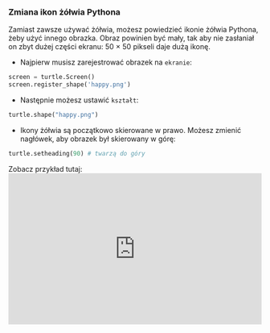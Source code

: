 ### Zmiana ikon żółwia Pythona

Zamiast zawsze używać żółwia, możesz powiedzieć ikonie żółwia Pythona, żeby użyć innego obrazka. Obraz powinien być mały, tak aby nie zasłaniał on zbyt dużej części ekranu: 50 × 50 pikseli daje dużą ikonę.

+ Najpierw musisz zarejestrować obrazek na `ekranie`:

```python
screen = turtle.Screen()
screen.register_shape('happy.png') 
```

+ Następnie możesz ustawić `kształt`:

```python
turtle.shape("happy.png")
```

+ Ikony żółwia są początkowo skierowane w prawo. Możesz zmienić nagłówek, aby obrazek był skierowany w górę:

```python
turtle.setheading(90) # twarzą do góry
```

Zobacz przykład tutaj: <iframe src="https://trinket.io/embed/python/5f68ef3fd7?start=result" width="100%" height="300" frameborder="0" marginwidth="0" marginheight="0" allowfullscreen></iframe>